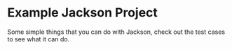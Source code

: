 # Example Jackson Project

Some simple things that you can do with Jackson, check out the test cases to see what it can do.